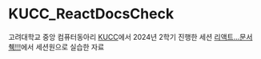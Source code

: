 # KUCC_ReactDocsCheck
고려대학교 중앙 컴퓨터동아리 [KUCC](https://kucc.co.kr/)에서 2024년 2학기 진행한 세션 [리액트...문서 췍!!!](https://lms.kucc.co.kr/course/detail/B7IL6PqarKmyVFkKczq1)에서 세션원으로 실습한 자료